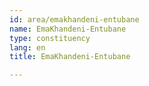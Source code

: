 ```yaml
---
id: area/emakhandeni-entubane
name: EmaKhandeni-Entubane
type: constituency
lang: en
title: EmaKhandeni-Entubane

---
```

